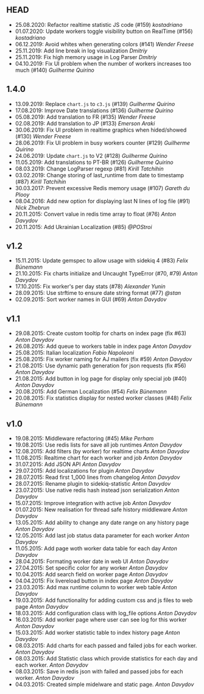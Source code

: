 ## HEAD

* 25.08.2020: Refactor realtime statistic JS code (#159) *kostadriano*
* 01.07.2020: Update workers toggle visibility button on RealTime (#156) *kostadriano*
* 06.12.2019: Avoid whites when generating colors (#141) *Wender Freese*
* 25.11.2019: Add line break in log visualization *Dmitriy*
* 25.11.2019: Fix high memory usage in Log Parser *Dmitriy*
* 04.10.2019: Fix UI problem when the number of workers increases too much (#140) *Guilherme Quirino*

## 1.4.0

* 13.09.2019: Replace `chart.js` to `c3.js` (#139) *Guilherme Quirino*
* 17.08.2019: Improve Date translations (#136) *Guilherme Quirino*
* 05.08.2019: Add translation to FR (#135) *Wender Freese*
* 02.08.2019: Add translation to JP (#133) *Emerson Araki*
* 30.06.2019: Fix UI problem in realtime graphics when hided/showed (#130) *Wender Freese*
* 28.06.2019: Fix UI problem in busy workers counter (#129) *Guilherme Quirino*
* 24.06.2019: Update `chart.js` to V2 (#128) *Guilherme Quirino*
* 11.05.2019: Add translations to PT-BR (#126) *Guilherme Quirino*
* 08.03.2019: Change LogParser regexp (#81) *Kirill Tatchihin*
* 03.02.2019: Change storing of last_runtime from date to timestamp (#87) *Kirill Tatchihin*
* 30.03.2017: Prevent excessive Redis memory usage (#107) *Gareth du Plooy*
* 08.04.2016: Add new option for displaying last N lines of log file (#91) *Nick Zhebrun*
* 20.11.2015: Convert value in redis time array to float (#76) *Anton Davydov*
* 20.11.2015: Add Ukrainian Localization (#85) *@POStroi*

## v1.2
* 15.11.2015: Update gemspec to allow usage with sidekiq 4 (#83) *Felix Bünemann*
* 21.10.2015: Fix charts initialize and Uncaught TypeError (#70, #79) *Anton Davydov*
* 17.10.2015: Fix worker's per day stats (#78) *Alexander Yunin*
* 28.09.2015: Use strftime to ensure date string format (#77) *@stan*
* 02.09.2015: Sort worker names in GUI (#69) *Anton Davydov*

## v1.1
* 29.08.2015: Create custom tooltip for charts on index page (fix #63) *Anton Davydov*
* 26.08.2015: Add queue to workers table in index page *Anton Davydov*
* 25.08.2015: Italian localization *Fabio Napoleoni*
* 25.08.2015: Fix worker naming for AJ mailers (fix #59) *Anton Davydov*
* 21.08.2015: Use dynamic path generation for json requests (fix #56) *Anton Davydov*
* 21.08.2015: Add button in log page for display only special job (#40) *Anton Davydov*
* 20.08.2015: Add German Localization (#54) *Felix Bünemann*
* 20.08.2015: Fix statistics display for nested worker classes (#48) *Felix Bünemann*

## v1.0
* 19.08.2015: Middleware refactoring (#45) *Mike Perham*
* 19.08.2015: Use redis lists for save all job runtimes *Anton Davydov*
* 12.08.2015: Add filters (by worker) for realtime charts *Anton Davydov*
* 11.08.2015: Realtime chart for each worker and job *Anton Davydov*
* 31.07.2015: Add JSON API *Anton Davydov*
* 29.07.2015: Add localizations for plugin *Anton Davydov*
* 28.07.2015: Read first 1_000 lines from changelog *Anton Davydov*
* 28.07.2015: Rename plugin to sidekiq-statistic *Anton Davydov*
* 23.07.2015: Use native redis hash instead json serialization *Anton Davydov*
* 15.07.2015: Improve integration with active job *Anton Davydov*
* 01.07.2015: New realisation for thread safe history middleware *Anton Davydov*
* 13.05.2015: Add ability to change any date range on any history page *Anton Davydov*
* 12.05.2015: Add last job status data parameter for each worker *Anton Davydov*
* 11.05.2015: Add page woth worker data table for each day *Anton Davydov*
* 28.04.2015: Formating worker date in web UI *Anton Davydov*
* 27.04.2015: Set specific color for any worker *Anton Davydov*
* 10.04.2015: Add search field on worker page *Anton Davydov*
* 04.04.2015: Fix livereload button in index page *Anton Davydov*
* 23.03.2015: Add max runtime column to worker web table *Anton Davydov*
* 19.03.2015: Add functionality for adding custom css and js files to web page *Anton Davydov*
* 18.03.2015: Add configuration class with log_file options *Anton Davydov*
* 16.03.2015: Add worker page where user can see log for this worker *Anton Davydov*
* 15.03.2015: Add worker statistic table to index history page *Anton Davydov*
* 08.03.2015: Add charts for each passed and failed jobs for each worker. *Anton Davydov*
* 08.03.2015: Add Statistic class which provide statistics for each day and each worker. *Anton Davydov*
* 08.03.2015: Save in redis json with failed and passed jobs for each worker. *Anton Davydov*
* 04.03.2015: Created simple midelware and static page. *Anton Davydov*
